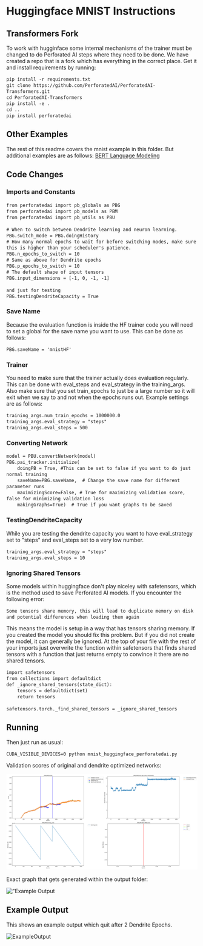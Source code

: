 # Huggingface MNIST Instructions

## Transformers Fork

To work with hugginface some internal mechanisms of the trainer must be changed to do Perforated AI steps where they need to be done.  We have created a repo that is a fork which has everything in the correct place.  Get it and install requirements by running:

    pip install -r requirements.txt
    git clone https://github.com/PerforatedAI/PerforatedAI-Transformers.git
    cd PerforatedAI-Transformers
    pip install -e .
    cd ..
    pip install perforatedai

    
## Other Examples
The rest of this readme covers the mnist example in this folder.  But additional examples are as follows:
    [BERT Language Modeling](https://github.com/PerforatedAI/PerforatedAI-Transformers/tree/main/examples/pytorch/language-modeling)
    
## Code Changes

### Imports and Constants

    from perforatedai import pb_globals as PBG
    from perforatedai import pb_models as PBM
    from perforatedai import pb_utils as PBU

    # When to switch between Dendrite learning and neuron learning. 
    PBG.switch_mode = PBG.doingHistory 
    # How many normal epochs to wait for before switching modes, make sure this is higher than your scheduler's patience.
    PBG.n_epochs_to_switch = 10  
    # Same as above for Dendrite epochs
    PBG.p_epochs_to_switch = 10
    # The default shape of input tensors
    PBG.input_dimensions = [-1, 0, -1, -1]
    
    and just for testing
    PBG.testingDendriteCapacity = True

### Save Name

Because the evaluation function is inside the HF trainer code you will need to set a global for the save name you want to use.  This can be done as follows:

    PBG.saveName = 'mnistHF'

### Trainer

You need to make sure that the trainer actually does evaluation regularly.  This can be done with eval_steps and eval_strategy in the training_args.  Also make sure that you set train_epochs to just be a large number so it will exit when we say to and not when the epochs runs out.  Example settings are as follows:

    training_args.num_train_epochs = 1000000.0
    training_args.eval_strategy = "steps"
    training_args.eval_steps = 500

### Converting Network

    model = PBU.convertNetwork(model)
    PBG.pai_tracker.initialize(
        doingPB = True, #This can be set to false if you want to do just normal training 
        saveName=PBG.saveName,  # Change the save name for different parameter runs
        maximizingScore=False, # True for maximizing validation score, false for minimizing validation loss
        makingGraphs=True)  # True if you want graphs to be saved
    
### TestingDendriteCapacity

While you are testing the dendrite capacity you want to have eval_strategy set to "steps" and eval_steps set to a very low number.

    training_args.eval_strategy = "steps"
    training_args.eval_steps = 10
    
### Ignoring Shared Tensors

Some models within huggingface don't play niceley with safetensors, which is the method used to save Perforated AI models.  If you encounter the following error:
    
    Some tensors share memory, this will lead to duplicate memory on disk and potential differences when loading them again
    
This means the model is setup in a way that has tensors sharing memory.  If you created the model you should fix this problem.  But if you did not create the model, it can generally be ignored.  At the top of your file with the rest of your imports just overwrite the function within safetensors that finds shared tensors with a function that just returns empty to convince it there are no shared tensors.

    import safetensors
    from collections import defaultdict
    def _ignore_shared_tensors(state_dict):
        tensors = defaultdict(set)
        return tensors
    
    safetensors.torch._find_shared_tensors = _ignore_shared_tensors
    
## Running
    
Then just run as usual:

    CUDA_VISIBLE_DEVICES=0 python mnist_huggingface_perforatedai.py 

Validation scores of original and dendrite optimized networks:

!["Output Graph](OutputGraph.png "Output Graph")

Exact graph that gets generated within the output folder:

!["Example Output](ExampleOutput.png "Example Output")


## Example Output
This shows an example output which quit after 2 Dendrite Epochs.

![ExampleOutput](ExampleOutput.png "Example Output")
